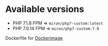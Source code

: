 # Available versions

* PHP 7.1.8 FPM => `miron/php7-custom:latest`
* PHP 7.0.14 FPM => `miron/php7-custom:7.0`

Dockerfile for [Dockerimage](https://hub.docker.com/r/miron/php7-custom/)

